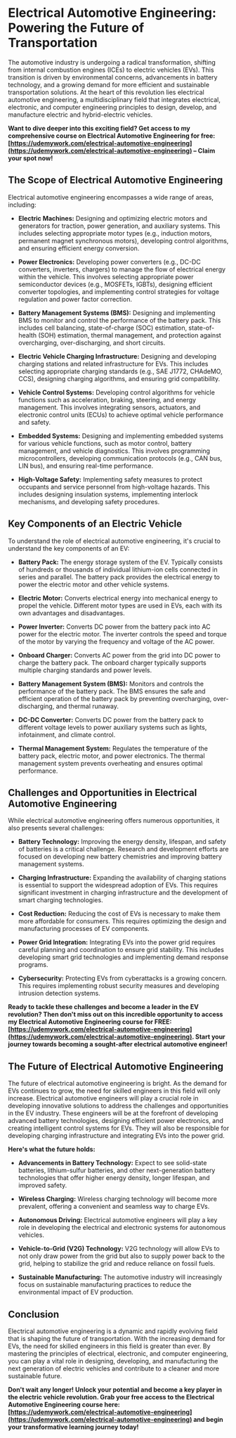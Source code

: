 # Electrical Automotive Engineering: Powering the Future of Transportation

The automotive industry is undergoing a radical transformation, shifting from internal combustion engines (ICEs) to electric vehicles (EVs). This transition is driven by environmental concerns, advancements in battery technology, and a growing demand for more efficient and sustainable transportation solutions. At the heart of this revolution lies electrical automotive engineering, a multidisciplinary field that integrates electrical, electronic, and computer engineering principles to design, develop, and manufacture electric and hybrid-electric vehicles.

**Want to dive deeper into this exciting field? Get access to my comprehensive course on Electrical Automotive Engineering for free: [https://udemywork.com/electrical-automotive-engineering](https://udemywork.com/electrical-automotive-engineering) – Claim your spot now!**

## The Scope of Electrical Automotive Engineering

Electrical automotive engineering encompasses a wide range of areas, including:

*   **Electric Machines:** Designing and optimizing electric motors and generators for traction, power generation, and auxiliary systems. This includes selecting appropriate motor types (e.g., induction motors, permanent magnet synchronous motors), developing control algorithms, and ensuring efficient energy conversion.

*   **Power Electronics:** Developing power converters (e.g., DC-DC converters, inverters, chargers) to manage the flow of electrical energy within the vehicle. This involves selecting appropriate power semiconductor devices (e.g., MOSFETs, IGBTs), designing efficient converter topologies, and implementing control strategies for voltage regulation and power factor correction.

*   **Battery Management Systems (BMS):** Designing and implementing BMS to monitor and control the performance of the battery pack. This includes cell balancing, state-of-charge (SOC) estimation, state-of-health (SOH) estimation, thermal management, and protection against overcharging, over-discharging, and short circuits.

*   **Electric Vehicle Charging Infrastructure:** Designing and developing charging stations and related infrastructure for EVs. This includes selecting appropriate charging standards (e.g., SAE J1772, CHAdeMO, CCS), designing charging algorithms, and ensuring grid compatibility.

*   **Vehicle Control Systems:** Developing control algorithms for vehicle functions such as acceleration, braking, steering, and energy management. This involves integrating sensors, actuators, and electronic control units (ECUs) to achieve optimal vehicle performance and safety.

*   **Embedded Systems:** Designing and implementing embedded systems for various vehicle functions, such as motor control, battery management, and vehicle diagnostics. This involves programming microcontrollers, developing communication protocols (e.g., CAN bus, LIN bus), and ensuring real-time performance.

*   **High-Voltage Safety:** Implementing safety measures to protect occupants and service personnel from high-voltage hazards. This includes designing insulation systems, implementing interlock mechanisms, and developing safety procedures.

## Key Components of an Electric Vehicle

To understand the role of electrical automotive engineering, it's crucial to understand the key components of an EV:

*   **Battery Pack:** The energy storage system of the EV. Typically consists of hundreds or thousands of individual lithium-ion cells connected in series and parallel. The battery pack provides the electrical energy to power the electric motor and other vehicle systems.

*   **Electric Motor:** Converts electrical energy into mechanical energy to propel the vehicle. Different motor types are used in EVs, each with its own advantages and disadvantages.

*   **Power Inverter:** Converts DC power from the battery pack into AC power for the electric motor. The inverter controls the speed and torque of the motor by varying the frequency and voltage of the AC power.

*   **Onboard Charger:** Converts AC power from the grid into DC power to charge the battery pack. The onboard charger typically supports multiple charging standards and power levels.

*   **Battery Management System (BMS):** Monitors and controls the performance of the battery pack. The BMS ensures the safe and efficient operation of the battery pack by preventing overcharging, over-discharging, and thermal runaway.

*   **DC-DC Converter:** Converts DC power from the battery pack to different voltage levels to power auxiliary systems such as lights, infotainment, and climate control.

*   **Thermal Management System:** Regulates the temperature of the battery pack, electric motor, and power electronics. The thermal management system prevents overheating and ensures optimal performance.

## Challenges and Opportunities in Electrical Automotive Engineering

While electrical automotive engineering offers numerous opportunities, it also presents several challenges:

*   **Battery Technology:** Improving the energy density, lifespan, and safety of batteries is a critical challenge. Research and development efforts are focused on developing new battery chemistries and improving battery management systems.

*   **Charging Infrastructure:** Expanding the availability of charging stations is essential to support the widespread adoption of EVs. This requires significant investment in charging infrastructure and the development of smart charging technologies.

*   **Cost Reduction:** Reducing the cost of EVs is necessary to make them more affordable for consumers. This requires optimizing the design and manufacturing processes of EV components.

*   **Power Grid Integration:** Integrating EVs into the power grid requires careful planning and coordination to ensure grid stability. This includes developing smart grid technologies and implementing demand response programs.

*   **Cybersecurity:** Protecting EVs from cyberattacks is a growing concern. This requires implementing robust security measures and developing intrusion detection systems.

**Ready to tackle these challenges and become a leader in the EV revolution? Then don't miss out on this incredible opportunity to access my Electrical Automotive Engineering course for FREE: [https://udemywork.com/electrical-automotive-engineering](https://udemywork.com/electrical-automotive-engineering). Start your journey towards becoming a sought-after electrical automotive engineer!**

## The Future of Electrical Automotive Engineering

The future of electrical automotive engineering is bright. As the demand for EVs continues to grow, the need for skilled engineers in this field will only increase. Electrical automotive engineers will play a crucial role in developing innovative solutions to address the challenges and opportunities in the EV industry. These engineers will be at the forefront of developing advanced battery technologies, designing efficient power electronics, and creating intelligent control systems for EVs. They will also be responsible for developing charging infrastructure and integrating EVs into the power grid.

**Here's what the future holds:**

*   **Advancements in Battery Technology:** Expect to see solid-state batteries, lithium-sulfur batteries, and other next-generation battery technologies that offer higher energy density, longer lifespan, and improved safety.

*   **Wireless Charging:** Wireless charging technology will become more prevalent, offering a convenient and seamless way to charge EVs.

*   **Autonomous Driving:** Electrical automotive engineers will play a key role in developing the electrical and electronic systems for autonomous vehicles.

*   **Vehicle-to-Grid (V2G) Technology:** V2G technology will allow EVs to not only draw power from the grid but also to supply power back to the grid, helping to stabilize the grid and reduce reliance on fossil fuels.

*   **Sustainable Manufacturing:** The automotive industry will increasingly focus on sustainable manufacturing practices to reduce the environmental impact of EV production.

## Conclusion

Electrical automotive engineering is a dynamic and rapidly evolving field that is shaping the future of transportation. With the increasing demand for EVs, the need for skilled engineers in this field is greater than ever. By mastering the principles of electrical, electronic, and computer engineering, you can play a vital role in designing, developing, and manufacturing the next generation of electric vehicles and contribute to a cleaner and more sustainable future.

**Don't wait any longer! Unlock your potential and become a key player in the electric vehicle revolution. Grab your free access to the Electrical Automotive Engineering course here: [https://udemywork.com/electrical-automotive-engineering](https://udemywork.com/electrical-automotive-engineering) and begin your transformative learning journey today!**
